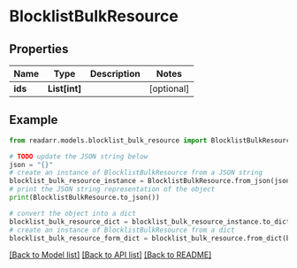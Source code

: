 # BlocklistBulkResource


## Properties

Name | Type | Description | Notes
------------ | ------------- | ------------- | -------------
**ids** | **List[int]** |  | [optional] 

## Example

```python
from readarr.models.blocklist_bulk_resource import BlocklistBulkResource

# TODO update the JSON string below
json = "{}"
# create an instance of BlocklistBulkResource from a JSON string
blocklist_bulk_resource_instance = BlocklistBulkResource.from_json(json)
# print the JSON string representation of the object
print(BlocklistBulkResource.to_json())

# convert the object into a dict
blocklist_bulk_resource_dict = blocklist_bulk_resource_instance.to_dict()
# create an instance of BlocklistBulkResource from a dict
blocklist_bulk_resource_form_dict = blocklist_bulk_resource.from_dict(blocklist_bulk_resource_dict)
```
[[Back to Model list]](../README.md#documentation-for-models) [[Back to API list]](../README.md#documentation-for-api-endpoints) [[Back to README]](../README.md)



